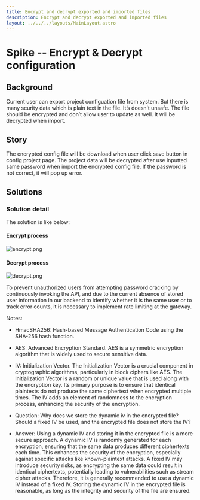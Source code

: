 ```yaml
---
title: Encrypt and decrypt exported and imported files
description: Encrypt and decrypt exported and imported files
layout: ../../../layouts/MainLayout.astro
---
```


# Spike -- Encrypt & Decrypt configuration

## Background

Current user can export project configuation file from system. But there is many scurity data which is plain text in the file. It’s doesn’t unsafe.  The file should be encrypted and don’t allow user to update as well. It will be decrypted when import.

## Story

The encrypted config file will be download when user click save button in config project page. The project data will be decrypted after use inputted same password when import the encrypted config file. If the password is not correct, it will pop up error.

## Solutions

### Solution detail
The solution is like below:
#### Encrypt process
![encrypt.png](https://cdn.jsdelivr.net/gh/au-heartbeat/data-hosting@main/filter-committers-image/encrypt-process.png)
#### Decrypt process
![decrypt.png](https://cdn.jsdelivr.net/gh/au-heartbeat/data-hosting@main/filter-committers-image/decrypt-process.png)

To prevent unauthorized users from attempting password cracking by continuously invoking the API, and due to the current absence of stored user information in our backend to identify whether it is the same user or to track error counts, it is necessary to implement rate limiting at the gateway.

Notes:
* HmacSHA256: Hash-based Message Authentication Code using the SHA-256 hash function.

* AES: Advanced Encryption Standard. AES is a symmetric encryption algorithm that is widely used to secure sensitive data.

* IV: Initialization Vector. The Initialization Vector is a crucial component in cryptographic algorithms, particularly in block ciphers like AES. The Initialization Vector is a random or unique value that is used along with the encryption key. Its primary purpose is to ensure that identical plaintexts do not produce the same ciphertext when encrypted multiple times. The IV adds an element of randomness to the encryption process, enhancing the security of the encryption.

* Question: Why does we store the dynamic iv in the encrypted file?  Should a fixed IV be used, and the encrypted file does not store the IV?

* Answer: Using a dynamic IV and storing it in the encrypted file is a more secure approach. A dynamic IV is randomly generated for each encryption, ensuring that the same data produces different ciphertexts each time. This enhances the security of the encryption, especially against specific attacks like known-plaintext attacks.      A fixed IV may introduce security risks, as encrypting the same data could result in identical ciphertexts, potentially leading to vulnerabilities such as stream cipher attacks.
Therefore, it is generally recommended to use a dynamic IV instead of a fixed IV. Storing the dynamic IV in the encrypted file is reasonable, as long as the integrity and security of the file are ensured.
